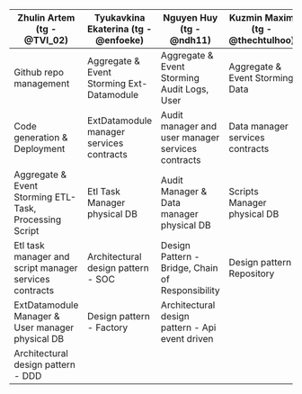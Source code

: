 | Zhulin Artem (tg - @TVI_02)                            | Tyukavkina Ekaterina (tg - @enfoeke)      | Nguyen Huy (tg - @ndh11)                          | Kuzmin Maxim (tg - @thechtulhoo) |
|--------------------------------------------------------|-------------------------------------------|---------------------------------------------------|----------------------------------|
| Github repo management                                 | Aggregate & Event Storming Ext-Datamodule | Aggregate & Event Storming Audit Logs, User       | Aggregate & Event Storming Data  |
| Code generation & Deployment                           | ExtDatamodule manager services contracts  | Audit manager and user manager services contracts | Data manager services contracts  |
| Aggregate & Event Storming ETL-Task, Processing Script | Etl Task Manager physical DB              | Audit Manager & Data manager physical DB          | Scripts Manager physical DB      |
| Etl task manager and script manager services contracts | Architectural design pattern - SOC        | Design Pattern - Bridge, Chain of Responsibility  | Design pattern Repository        |
| ExtDatamodule Manager & User manager physical DB       | Design pattern - Factory                  | Architectural design pattern - Api event driven   |                                  |
| Architectural design pattern - DDD                     |                                           |                                                   |                                  |